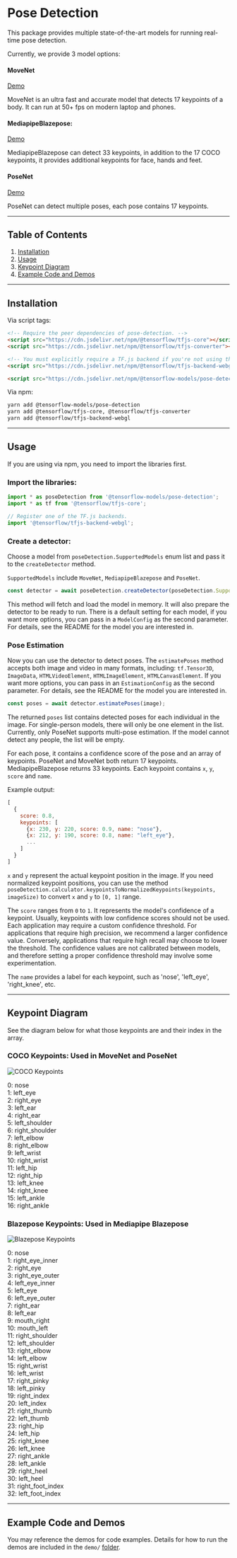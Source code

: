 # Pose Detection

This package provides multiple state-of-the-art models for running real-time pose detection.

Currently, we provide 3 model options:

#### MoveNet
[Demo](https://storage.googleapis.com/tfjs-models/demos/pose-detection/index.html?model=movenet)

MoveNet is an ultra fast and accurate model that detects 17 keypoints of a body.
It can run at 50+ fps on modern laptop and phones.

#### MediapipeBlazepose:
[Demo](https://storage.googleapis.com/tfjs-models/demos/pose-detection/index.html?model=blazepose)

MediapipeBlazepose can detect 33 keypoints, in addition to the 17 COCO keypoints,
it provides additional keypoints for face, hands and feet.

#### PoseNet
[Demo](https://storage.googleapis.com/tfjs-models/demos/pose-detection/index.html?model=posenet)

PoseNet can detect multiple poses, each pose contains 17 keypoints.

-------------------------------------------------------------------------------
## Table of Contents
1. [Installation](#installation)
2. [Usage](#usage)
3. [Keypoint Diagram](#keypoint-diagram)
4. [Example Code and Demos](#example-code-and-demos)

-------------------------------------------------------------------------------

## Installation

Via script tags:

```html
<!-- Require the peer dependencies of pose-detection. -->
<script src="https://cdn.jsdelivr.net/npm/@tensorflow/tfjs-core"></script>
<script src="https://cdn.jsdelivr.net/npm/@tensorflow/tfjs-converter"></script>

<!-- You must explicitly require a TF.js backend if you're not using the TF.js union bundle. -->
<script src="https://cdn.jsdelivr.net/npm/@tensorflow/tfjs-backend-webgl"></script>

<script src="https://cdn.jsdelivr.net/npm/@tensorflow-models/pose-detection"></script>
```

Via npm:

```sh
yarn add @tensorflow-models/pose-detection
yarn add @tensorflow/tfjs-core, @tensorflow/tfjs-converter
yarn add @tensorflow/tfjs-backend-webgl
```

-------------------------------------------------------------------------------

## Usage
If you are using via npm, you need to import the libraries first.
### Import the libraries:
```javascript
import * as poseDetection from '@tensorflow-models/pose-detection';
import * as tf from '@tensorflow/tfjs-core';

// Register one of the TF.js backends.
import '@tensorflow/tfjs-backend-webgl';
```

### Create a detector:
Choose a model from `poseDetection.SupportedModels` enum list and pass it to the
`createDetector` method.

`SupportedModels` include `MoveNet`, `MediapipeBlazepose` and `PoseNet`.

```javascript
const detector = await poseDetection.createDetector(poseDetection.SupportedModels.MoveNet);
```

This method will fetch and load the model in memory. It
will also prepare the detector to be ready to run. There is a default setting
for each model, if you want more options, you can pass in a `ModelConfig` as the
second parameter. For details, see the README for the model you are interested in.

### Pose Estimation
Now you can use the detector to detect poses. The
`estimatePoses` method accepts both image and video in many formats, including:
`tf.Tensor3D`, `ImageData`, `HTMLVideoElement`, `HTMLImageElement`,
`HTMLCanvasElement`. If you want more options, you can pass in an
`EstimationConfig` as the second parameter.
For details, see the README for the model you are interested in.

```javascript
const poses = await detector.estimatePoses(image);
```

The returned `poses` list contains detected poses for each individual in the
image. For single-person models, there will only be one element in the list.
Currently, only PoseNet supports multi-pose estimation. If the model cannot
detect any people, the list will be empty.

For each pose, it contains a confidence score of the pose and an array of
keypoints. PoseNet and MoveNet both return 17 keypoints.
MediapipeBlazepose returns 33 keypoints. Each keypoint contains `x`, `y`,
`score` and `name`.

Example output:
```javascript
[
  {
    score: 0.8,
    keypoints: [
      {x: 230, y: 220, score: 0.9, name: "nose"},
      {x: 212, y: 190, score: 0.8, name: "left_eye"},
      ...
    ]
  }
]
```

`x` and `y` represent the actual keypoint position in the image. If you need
normalized keypoint positions, you can use the method
`poseDetection.calculator.keypointsToNormalizedKeypoints(keypoints, imageSize)`
to convert `x` and `y` to `[0, 1]` range.

The `score` ranges from `0` to `1`. It represents the model's confidence of a
keypoint. Usually, keypoints with low confidence scores should not be used.
Each application may require a custom confidence threshold. For applications
that require high precision, we recommend a larger confidence value. Conversely,
applications that require high recall may choose to lower the threshold. The
confidence values are not calibrated between models, and therefore setting a
proper confidence threshold may involve some experimentation.

The `name` provides a label for each keypoint, such as 'nose', 'left_eye',
'right_knee', etc.

-------------------------------------------------------------------------------

## Keypoint Diagram
See the diagram below for what those keypoints are and their index in the array.

### COCO Keypoints: Used in MoveNet and PoseNet
![COCO Keypoints](https://storage.googleapis.com/movenet/coco-keypoints-500.png)


0: nose  \
1: left_eye  \
2: right_eye  \
3: left_ear  \
4: right_ear  \
5: left_shoulder  \
6: right_shoulder  \
7: left_elbow  \
8: right_elbow  \
9: left_wrist  \
10: right_wrist  \
11: left_hip  \
12: right_hip  \
13: left_knee  \
14: right_knee  \
15: left_ankle  \
16: right_ankle

### Blazepose Keypoints: Used in Mediapipe Blazepose
![Blazepose Keypoints](https://storage.googleapis.com/mediapipe/blazepose-keypoints-500.png)


0: nose  \
1: right_eye_inner \
2: right_eye  \
3: right_eye_outer  \
4: left_eye_inner  \
5: left_eye  \
6: left_eye_outer  \
7: right_ear  \
8: left_ear  \
9: mouth_right  \
10: mouth_left  \
11: right_shoulder  \
12: left_shoulder  \
13: right_elbow  \
14: left_elbow  \
15: right_wrist  \
16: left_wrist  \
17: right_pinky  \
18: left_pinky  \
19: right_index  \
20: left_index  \
21: right_thumb  \
22: left_thumb  \
23: right_hip  \
24: left_hip  \
25: right_knee  \
26: left_knee  \
27: right_ankle  \
28: left_ankle  \
29: right_heel  \
30: left_heel  \
31: right_foot_index  \
32: left_foot_index

-------------------------------------------------------------------------------

## Example Code and Demos
You may reference the demos for code examples. Details for how to run the demos
are included in the `demo/`
[folder](https://github.com/tensorflow/tfjs-models/tree/master/pose-detection/demo).
